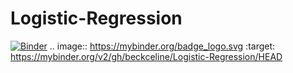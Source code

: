 # Logistic-Regression
[![Binder](https://mybinder.org/badge_logo.svg)](https://mybinder.org/v2/gh/beckceline/Logistic-Regression/HEAD)
.. image:: https://mybinder.org/badge_logo.svg
 :target: https://mybinder.org/v2/gh/beckceline/Logistic-Regression/HEAD
